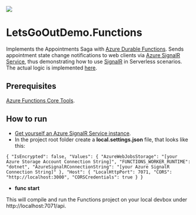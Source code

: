 <img src="https://dev.azure.com/kolepes/LetsGoOutDemo/_apis/build/status/LetsGoOutDemo-Azure%20Functions%20for%20.NET-CI"/>

# LetsGoOutDemo.Functions

Implements the Appointments Saga with [Azure Durable Functions](https://docs.microsoft.com/en-us/azure/azure-functions/durable/durable-functions-overview).
Sends appointment state change notifications to web clients via [Azure SignalR Service](https://docs.microsoft.com/en-us/azure/azure-signalr/signalr-overview), thus demonstrating how to use [SignalR](http://signalr.net) in Serverless scenarios.
The actual logic is implemented [here](https://github.com/scale-tone/LetsGoOutDemo/blob/master/backend/LetsGoOutDemo.Functions/LetsGoOutSaga.cs).

## Prerequisites

[Azure Functions Core Tools](https://www.npmjs.com/package/azure-functions-core-tools).

## How to run

* [Get yourself an Azure SignalR Service instance](https://docs.microsoft.com/en-us/azure/azure-signalr/signalr-quickstart-dotnet-core#create-an-azure-signalr-resource).
* In the project root folder create a **local.settings.json** file, that looks like this:

``
{
    "IsEncrypted": false,
    "Values": {
        "AzureWebJobsStorage": "[your Azure Storage Account Connection String]",
        "FUNCTIONS_WORKER_RUNTIME": "dotnet",
        "AzureSignalRConnectionString": "[your Azure SignalR Connection String]"
    },
    "Host": {
        "LocalHttpPort": 7071,
        "CORS": "http://localhost:3000",
        "CORSCredentials": true
    }
}
``

* **func start**

This will compile and run the Functions project on your local devbox under http://localhost:7071/api.
